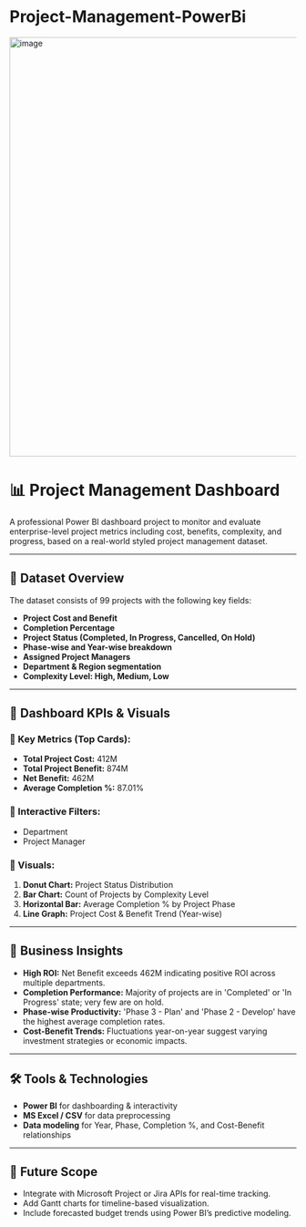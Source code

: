 # Project-Management-PowerBi

<img width="1317" height="736" alt="image" src="https://github.com/user-attachments/assets/11f0b2a9-9e0d-4698-b43c-40a3e561d7cf" />

# 📊 Project Management Dashboard

A professional Power BI dashboard project to monitor and evaluate enterprise-level project metrics including cost, benefits, complexity, and progress, based on a real-world styled project management dataset.

---

## 📁 Dataset Overview

The dataset consists of 99 projects with the following key fields:

- **Project Cost and Benefit**
- **Completion Percentage**
- **Project Status (Completed, In Progress, Cancelled, On Hold)**
- **Phase-wise and Year-wise breakdown**
- **Assigned Project Managers**
- **Department & Region segmentation**
- **Complexity Level: High, Medium, Low**

---

## 🎯 Dashboard KPIs & Visuals

### 🔹 Key Metrics (Top Cards):
- **Total Project Cost:** 412M
- **Total Project Benefit:** 874M
- **Net Benefit:** 462M
- **Average Completion %:** 87.01%

### 🔹 Interactive Filters:
- Department
- Project Manager

### 🔹 Visuals:
1. **Donut Chart:** Project Status Distribution
2. **Bar Chart:** Count of Projects by Complexity Level
3. **Horizontal Bar:** Average Completion % by Project Phase
4. **Line Graph:** Project Cost & Benefit Trend (Year-wise)

---

## 🧠 Business Insights

- **High ROI:** Net Benefit exceeds 462M indicating positive ROI across multiple departments.
- **Completion Performance:** Majority of projects are in 'Completed' or 'In Progress' state; very few are on hold.
- **Phase-wise Productivity:** 'Phase 3 - Plan' and 'Phase 2 - Develop' have the highest average completion rates.
- **Cost-Benefit Trends:** Fluctuations year-on-year suggest varying investment strategies or economic impacts.

---

## 🛠 Tools & Technologies

- **Power BI** for dashboarding & interactivity
- **MS Excel / CSV** for data preprocessing
- **Data modeling** for Year, Phase, Completion %, and Cost-Benefit relationships

---

## 🔮 Future Scope

- Integrate with Microsoft Project or Jira APIs for real-time tracking.
- Add Gantt charts for timeline-based visualization.
- Include forecasted budget trends using Power BI’s predictive modeling.
